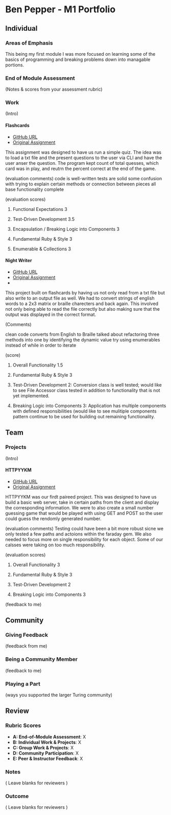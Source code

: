 # Ben Pepper - M1 Portfolio

## Individual

### Areas of Emphasis

This being my first module I was more focused on learning some of the basics of programming and breaking problems down into managable portions.  

### End of Module Assessment

(Notes & scores from your assessment rubric)

### Work

(Intro)

#### Flashcards

* [GitHub URL](https://github.com/bfpepper/flashcard)
* [Original Assignment](https://github.com/turingschool/curriculum/blob/master/source/projects/flashcards.markdown)

This assignment was designed to have us run a simple quiz.  The idea was to load a txt file and the present questions to the user via CLI and have the user anser the question.  The program kept count of total quesses, which card was in play, and reutrn the percent correct at the end of the game.  

(evaluation comments)
code is well-written
tests are solid
some confusion with trying to explain certain methods or connection between pieces
all base functionality complete

(evaluation scores)

1. Functional Expectations  3

2. Test-Driven Development  3.5

3. Encapsulation / Breaking Logic into Components  3

4. Fundamental Ruby & Style  3 

5. Enumerable & Collections  3

#### Night Writer

* [GitHub URL](https://github.com/bfpepper/night_writer)
* [Original Assignment](https://github.com/turingschool/curriculum/blob/master/source/projects/night_writer.markdown)
* 
This project built on flashcards by having us not only read from a txt file but also write to an output file as well.  We had to convert strings of english words to a 2x3 matrix or braille charecters and back again.  This involved not only being able to read the file correctly but also making sure that the output was displayed in the correct format.  

(Comments)

clean code
converts from English to Braille
talked about refactoring three methods into one by identifying the dynamic value
try using enumerables instead of while in order to iterate

(score)

1. Overall Functionality  1.5

2. Fundamental Ruby & Style  3

3. Test-Driven Development  2: Conversion class is well tested; would like to see File Accessor class tested in addition to functionality that is not yet implemented.

4. Breaking Logic into Components  3: Application has multiple components with defined responsibilities (would like to see mulitiple components pattern continue to be used for building out remaining functionality.

## Team

### Projects

(Intro)

#### HTTPYYKM

* [GitHub URL](https://github.com/bfpepper/HTTP)
* [Original Assignment](https://github.com/turingschool/curriculum/blob/master/source/projects/http_yeah_you_know_me.markdown)

HTTPYYKM was our firdt paireed project.  This was designed to have us build a basic web server, take in certain paths from the client and display the corresponding information.  We were to also create a small number guessing game that would be played with using GET and POST so the user could guess the rendomly generated number. 

(evaluation comments)
Testing could have been a bit more robust sicne we only tested a few paths and actoions within the faraday gem.  We also needed to focus more on single responsibility for each object.  Some of our calsses were taking on too much responsibility.

(evaluation scores)

1. Overall Functionality  3

2. Fundamental Ruby & Style  3

3. Test-Driven Development  2

4. Breaking Logic into Components  3

(feedback to me)

## Community

### Giving Feedback

(feedback from me)

### Being a Community Member

(feedback to me)

### Playing a Part

(ways you supported the larger Turing community)

## Review

### Rubric Scores

* **A: End-of-Module Assessment**: X
* **B: Individual Work & Projects**: X
* **C: Group Work & Projects**: X
* **D: Community Participation**: X
* **E: Peer & Instructor Feedback**: X

### Notes

( Leave blanks for reviewers )

### Outcome

( Leave blanks for reviewers )

